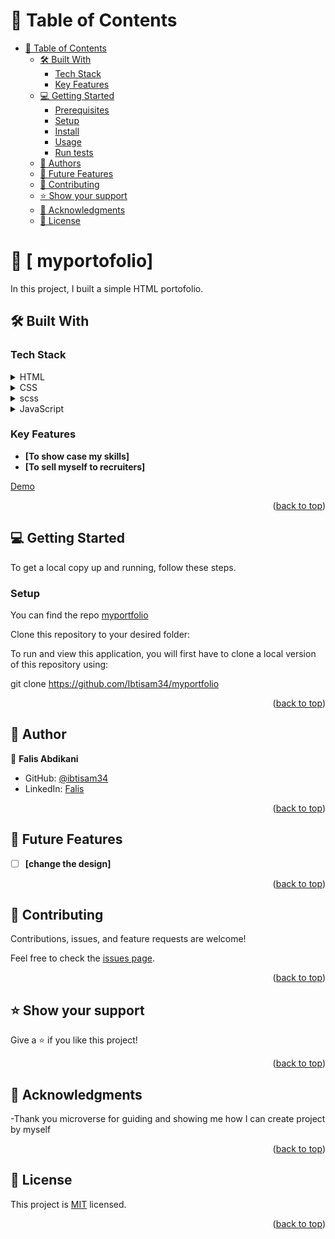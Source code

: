 <a name="readme-top"></a>

# 📗 Table of Contents

- [📗 Table of Contents](#-table-of-contents)
  - [🛠 Built With ](#-built-with-)
    - [Tech Stack ](#tech-stack-)
    - [Key Features ](#key-features-)
  - [💻 Getting Started ](#-getting-started-)
    - [Prerequisites](#prerequisites)
    - [Setup](#setup)
    - [Install](#install)
    - [Usage](#usage)
    - [Run tests](#run-tests)
  - [👥 Authors ](#-authors-)
  - [🔭 Future Features ](#-future-features-)
  - [🤝 Contributing ](#-contributing-)
  - [⭐️ Show your support ](#️-show-your-support-)
  - [🙏 Acknowledgments ](#-acknowledgments-)
  - [📝 License ](#-license-)

<!-- PROJECT DESCRIPTION -->

# 📖 [ myportofolio] <a name="about-project"></a>

In this project, I built a simple HTML portofolio.

## 🛠 Built With <a name="built-with"></a>

### Tech Stack <a name="tech-stack"></a>

<details>
<summary>HTML</summary>
</details>

<details>
<summary>CSS</summary>
</details>

<details>
<summary> scss </summary>
</details>

<details>
<summary>JavaScript</summary>
</details>
<!-- Features -->

### Key Features <a name="key-features"></a>

- **[To show case my skills]**
- **[To sell myself to recruiters]**

[Demo]( https://ibtisam34.github.io/myportofolio/)

<p align="right">(<a href="#readme-top">back to top</a>)</p>

<!-- GETTING STARTED -->

## 💻 Getting Started <a name="getting-started"></a>

To get a local copy up and running, follow these steps.

### Setup

You can find the repo [myportfolio](https://github.com/Ibtisam34/myportfolio.git)

Clone this repository to your desired folder:

To run and view this application, you will first have to clone a local version of this repository using:

git clone https://github.com/Ibtisam34/myportfolio


<p align="right">(<a href="#readme-top">back to top</a>)</p>

<!-- AUTHORS -->

## 👥 Author <a name="authors"></a>

👤 **Falis Abdikani**

- GitHub: [@ibtisam34](https://github.com/ibtisam34)
- LinkedIn: [Falis](https://linkedin.com/in/falis-abdikani/)


<p align="right">(<a href="#readme-top">back to top</a>)</p>

<!-- FUTURE FEATURES -->

## 🔭 Future Features <a name="future-features"></a>

- [ ] **[change the design]**

<p align="right">(<a href="#readme-top">back to top</a>)</p>

<!-- CONTRIBUTING -->

## 🤝 Contributing <a name="contributing"></a>

Contributions, issues, and feature requests are welcome!

Feel free to check the [issues page](https://github.com/Ibtisam34/myportfolio/issues).

<p align="right">(<a href="#readme-top">back to top</a>)</p>

<!-- SUPPORT -->

## ⭐️ Show your support <a name="support"></a>

Give a ⭐️ if you like this project!

<p align="right">(<a href="#readme-top">back to top</a>)</p>

<!-- ACKNOWLEDGEMENTS -->

## 🙏 Acknowledgments <a name="acknowledgements"></a>
 -Thank you microverse for guiding and showing me how I can create project by myself


<p align="right">(<a href="#readme-top">back to top</a>)</p>


<!-- LICENSE -->

## 📝 License <a name="license"></a>

This project is [MIT](./LICENSE) licensed.

<p align="right">(<a href="#readme-top">back to top</a>)</p>
